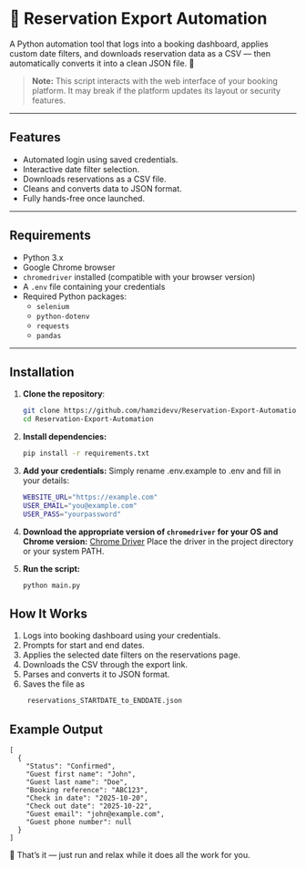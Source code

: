 # 🏨 Reservation Export Automation

A Python automation tool that logs into a booking dashboard, applies custom date filters, and downloads reservation data as a CSV — then automatically converts it into a clean JSON file. 🚀

> **Note:** This script interacts with the web interface of your booking platform. It may break if the platform updates its layout or security features.

---

## Features

- Automated login using saved credentials.  
- Interactive date filter selection.  
- Downloads reservations as a CSV file.  
- Cleans and converts data to JSON format.  
- Fully hands-free once launched.

---

## Requirements

- Python 3.x  
- Google Chrome browser  
- `chromedriver` installed (compatible with your browser version)  
- A `.env` file containing your credentials  
- Required Python packages:
  - `selenium`
  - `python-dotenv`
  - `requests`
  - `pandas`

---

## Installation

1. **Clone the repository**:

    ```bash
    git clone https://github.com/hamzidevv/Reservation-Export-Automation.git
    cd Reservation-Export-Automation

2. **Install dependencies:**

    ```bash
    pip install -r requirements.txt
   
3. **Add your credentials:** Simply rename .env.example to .env and fill in your details:

    ```bash
    WEBSITE_URL="https://example.com"
    USER_EMAIL="you@example.com"
    USER_PASS="yourpassword"
   
4. **Download the appropriate version of `chromedriver` for your OS and Chrome version:**
   [Chrome Driver](https://chromedriver.chromium.org/downloads)
   Place the driver in the project directory or your system PATH.

5. **Run the script:**
   
    ```bash
    python main.py

## How It Works
1. Logs into booking dashboard using your credentials.
2. Prompts for start and end dates.
3. Applies the selected date filters on the reservations page.
4. Downloads the CSV through the export link.
5. Parses and converts it to JSON format.
6. Saves the file as
   ```bash
    reservations_STARTDATE_to_ENDDATE.json

## Example Output
    [
      {
        "Status": "Confirmed",
        "Guest first name": "John",
        "Guest last name": "Doe",
        "Booking reference": "ABC123",
        "Check in date": "2025-10-20",
        "Check out date": "2025-10-22",
        "Guest email": "john@example.com",
        "Guest phone number": null
      }
    ]

🎉 That’s it — just run and relax while it does all the work for you.
